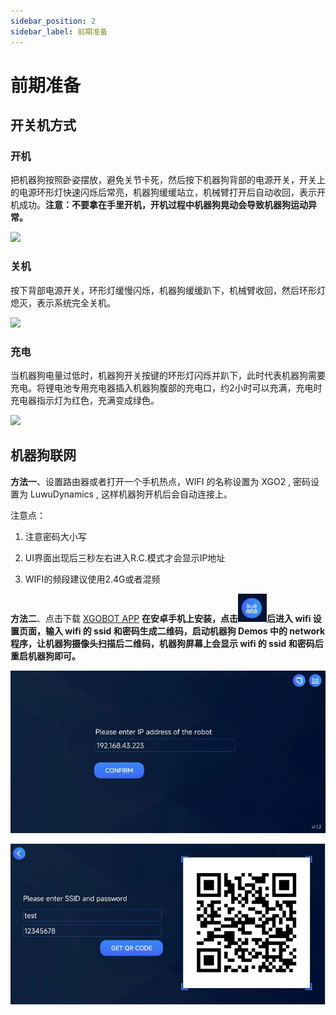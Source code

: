 ```yaml
---
sidebar_position: 2
sidebar_label: 前期准备
---
```


# 前期准备

## 开关机方式

### 开机

把机器狗按照卧姿摆放，避免关节卡死，然后按下机器狗背部的电源开关，开关上的电源环形灯快速闪烁后常亮，机器狗缓缓站立，机械臂打开后自动收回，表示开机成功。**注意：不要拿在手里开机，开机过程中机器狗晃动会导致机器狗运动异常。**

![](./../images/cm4-xgo-inspection-01.gif)

### 关机

按下背部电源开关，环形灯缓慢闪烁，机器狗缓缓趴下，机械臂收回，然后环形灯熄灭，表示系统完全关机。

![](./../images/cm4-xgo-inspection-02.gif)

### 充电

当机器狗电量过低时，机器狗开关按键的环形灯闪烁并趴下，此时代表机器狗需要充电。将锂电池专用充电器插入机器狗腹部的充电口，约2小时可以充满，充电时充电器指示灯为红色，充满变成绿色。

![](./../images/cm4-xgo-preparation-04.gif)

## 机器狗联网

**方法一**、设置路由器或者打开一个手机热点，WIFI 的名称设置为 XGO2 , 密码设置为 LuwuDynamics , 这样机器狗开机后会自动连接上。

注意点：

1. 注意密码大小写 

2. UI界面出现后三秒左右进入R.C.模式才会显示IP地址 

3. WIFI的频段建议使用2.4G或者混频



**方法二**、点击下载 [XGOBOT APP](https://pan.baidu.com/s/16TQQ3AEBwlI37oNj0oQOzA?pwd=d4qa) **在安卓手机上安装，点击![](./../images/cm4-xgo-preparation-03.png)后进入 wifi 设置页面，输入 wifi 的 ssid 和密码生成二维码，启动机器狗 Demos 中的 network 程序，让机器狗摄像头扫描后二维码，机器狗屏幕上会显示 wifi 的 ssid 和密码后重启机器狗即可。**

![](./../images/cm4-xgo-preparation-01.png)

![](./../images/cm4-xgo-preparation-02.png)
